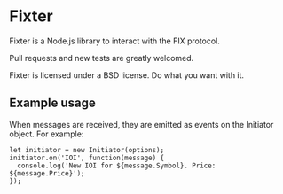 # Fixter

Fixter is a Node.js library to interact with the FIX protocol.

Pull requests and new tests are greatly welcomed.

Fixter is licensed under a BSD license. Do what you want with it.

## Example usage
When messages are received, they are emitted as events on the Initiator object. For example:
```
let initiator = new Initiator(options);
initiator.on('IOI', function(message) {
  console.log('New IOI for ${message.Symbol}. Price: ${message.Price}');
});
```
